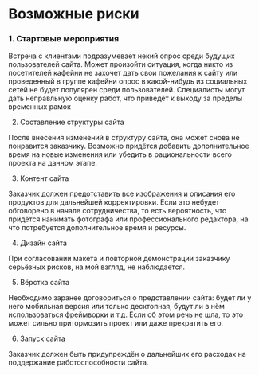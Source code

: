 <h1> Возможные риски </h1>


<h3> 1. Стартовые мероприятия </h3>

Встреча с клиентами подразумевает некий опрос среди будущих пользователей сайта. Может произойти ситуация, когда никто из посетителей кафейни не захочет дать свои пожелания к сайту или проведенный в группе кафейни опрос в какой-нибудь из социальных сетей не будет популярен среди пользователей.
Специалисты могут дать неправльную оценку работ, что приведёт к выходу за пределы временных рамок

2. Составление структуры сайта

После внесения изменений в структуру сайта, она может снова не понравится заказчику. Возможно придётся добавить дополнительное время на новые изменения или убедить в рациональности всего проекта на данном этапе.

3. Контент сайта

Заказчик должен предотставить все изображения и описания его продуктов для дальнейшей корректировки. Если это небудет обговорено в начале сотрудничества, то есть вероятность, что придётся нанимать фотографа или профессионального редактора, на что потребуется дополнительное время и ресурсы.

4. Дизайн сайта

При согласовании макета и повторной демонстрации заказчику серьёзных рисков, на мой взгляд, не наблюдается.

5. Вёрстка сайта

Необходимо заранее договориться о представлении сайта: будет ли у него мобильная версия или только десктопная, будут ли в нём использоваться фреймворки и т.д. Если об этом речь не шла, то это может сильно притормозить проект или даже прекратить его.

6. Запуск сайта

Заказчик должен быть придупреждён о дальнейших его расходах на поддержание работоспособности сайта.
